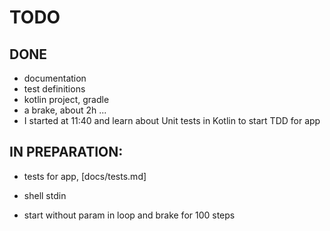 # TODO

## DONE
+ documentation
+ test definitions
+ kotlin project, gradle
+ a brake, about 2h ...
+ I started at 11:40 and learn about Unit tests in Kotlin to start TDD for app

## IN PREPARATION:

+ tests for app, [docs/tests.md]

+ shell stdin

+ start without param in loop and brake for 100 steps 
 

